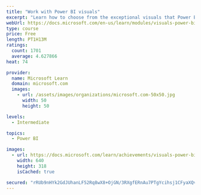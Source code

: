 ```yaml
---
title: "Work with Power BI visuals"
excerpt: "Learn how to choose from the exceptional visuals that Power BI makes available to you. Formatting visuals will direct the user’s attention to exactly where you want it, while helping to make the visual easier to read and interpret. You will also learn about how to use key performance indicators (KPIs)."
webUrl: https://docs.microsoft.com/en-us/learn/modules/visuals-power-bi/
type: course
price: Free
length: PT1H13M
ratings:
  count: 1701
  average: 4.627866
heat: 74

provider:
  name: Microsoft Learn
  domain: microsoft.com
  images:
    - url: /assets/images/organizations/microsoft.com-50x50.jpg
      width: 50
      height: 50

levels:
  - Intermediate

topics:
  - Power BI

images:
  - url: https://docs.microsoft.com/learn/achievements/visuals-power-bi-social.png
    width: 640
    height: 318
    isCached: true

secured: "rRUb9nHYk2GdJUhanLF52Rq8wX8+OjGN/3RXgfERnAu7PTgYcihsj1CFyaXQvt4WrV4uftblbZkJabJhaUZNDi72NCGjQuQJM9IVf3dtqMlqYaAIfnNyIH0JHib7wHiI3P8LSQq0pP7deM6EUZ7Vh1SHUdEJaqtiWUYKRjFH9tkNnvvU/Lj7If97Ar4mN05UuhTgJXSh0fMlgwiLxZbntP1vbCYwM7sYSXL3OoeEpjf5kkf0kocY1OCaTu4q+vwS2vw9dbcRjiv7UErNIfgq6n+xBYQfRd5ZvmNMysNi9WrRJo5jQ8lZvnB1+ZYf3FLQ5MOhh11cmhY9vLzTyp+7TR9HWAPM7gjozKjvmG03HTXN4VTaAbFQEakFQfpzWS45i5TD68JZEbaTywUWnoAqfJALX1cxNakNCQe+Y19XA3A=;PnQ+xrPOMS7W5RHXsa82BA=="
---
```


